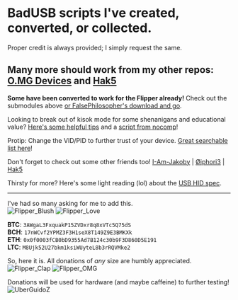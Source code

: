 # BadUSB scripts I've created, converted, or collected.

Proper credit is always provided; I simply request the same.

## Many more should work from my other repos: [O.MG Devices](https://github.com/UberGuidoZ/Hak5-OMG-Payloads) and [Hak5](https://github.com/UberGuidoZ/Hak5-USBRubberducky-Payloads)

<b>Some have been converted to work for the Flipper already!</b> Check out the submodules above [or FalsePhilosopher's download and go](https://github.com/FalsePhilosopher/badusb).

Looking to break out of kisok mode for some shenanigans and educational value? [Here's some helpful tips](https://www.trustedsec.com/blog/kioskpos-breakout-keys-in-windows/) and a [script from nocomp](https://github.com/nocomp/Kiosk-evasion-BADUsb-Bruteforce)!

Protip: Change the VID/PID to further trust of your device. [Great searchable list here](https://www.the-sz.com/products/usbid/)!

Don't forget to check out some other friends too! [I-Am-Jakoby](https://github.com/I-Am-Jakoby) | [Øiphori3](https://github.com/0iphor13) | [Hak5](https://hak5.org/blogs/payloads)

Thirsty for more? Here's some light reading (lol) about the [USB HID spec](https://usb.org/sites/default/files/hut1_3_0.pdf).

-----

I've had so many asking for me to add this.<br>
![Flipper_Blush](https://user-images.githubusercontent.com/57457139/183561666-4424a3cc-679b-4016-a368-24f7e7ad0a88.jpg) ![Flipper_Love](https://user-images.githubusercontent.com/57457139/183561692-381d37bd-264f-4c88-8877-e58d60d9be6e.jpg)

**BTC**: `3AWgaL3FxquakP15ZVDxr8q8xVTc5Q75dS`<br>
**BCH**: `17nWCvf2YPMZ3F3H1seX8T149Z9E3BMKXk`<br>
**ETH**: `0x0f0003fCB0bD9355Ad7B124c30b9F3D860D5E191`<br>
**LTC**: `M8Ujk52U27bkm1ksiWUyteL8b3rRQVMke2`

So, here it is. All donations of *any* size are humbly appreciated.<br>
![Flipper_Clap](https://user-images.githubusercontent.com/57457139/183561789-2e853ede-8ef7-41e8-a67c-716225177e5d.jpg) ![Flipper_OMG](https://user-images.githubusercontent.com/57457139/183561787-e21bdc1e-b316-4e67-b327-5129503d0313.jpg)

Donations will be used for hardware (and maybe caffeine) to further testing!<br>
![UberGuidoZ](https://cdn.discordapp.com/emojis/1000632669622767686.gif)

